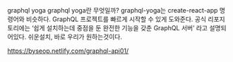graphql yoga
graphql yoga란 무엇일까?
graphql-yoga는 create-react-app 명령어와 비슷하다. GraphQL 프로젝트를 빠르게 시작할 수 있게 도와준다. 공식 리포지토리에는 ‘쉽게 설치하는데 중점을 둔 완전한 기능을 갖춘 GraphQL 서버’ 라고 설명되어있다. 쉬운설치, 바로 우리가 원하는것이다.

https://byseop.netlify.com/graphql-api01/
